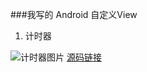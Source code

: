 ###我写的 Android 自定义View
1. 计时器  
   
![计时器图片](http://7xt844.com1.z0.glb.clouddn.com/TimerClock.png-px150)
[源码链接](https://github.com/shangshicc/TimerClock)
 



